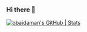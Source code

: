 ### Hi there 👋

<!--
**obaidaaman/obaidaaman** is a ✨ _special_ ✨ repository because its `README.md` (this file) appears on your GitHub profile.

Here are some ideas to get you started:

- 🔭 I’m currently working on Android Development Projects.
- 🌱 I’m currently learning Kotlin, Android Concepts and backend technologies.
- 👯 I’m looking to collaborate on Android Projects involving Kotlin as a programming language.
- 🤔 I’m looking for help with my project involving Broadcast Recievers and Notifications.
- 💬 Ask me about  Android , Firebase , Databases, Application Programming Interface.
- 📫 How to reach me: linkedin.com/in/aman-obaid-3788101b1 , amanobaidofficial01@gmail.com
- 😄 Pronouns: He/Him
- ⚡ Fun fact: 
-->

[![obaidaman's GitHub | Stats](https://stats.quine.sh/obaidaman/github?theme=light)](https://quine.sh)
